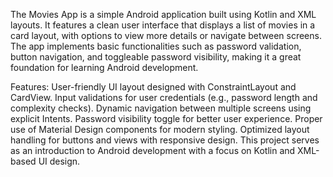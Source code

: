 The Movies App is a simple Android application built using Kotlin and XML layouts. It features a clean user interface that displays a list of movies in a card layout, with options to view more details or navigate between screens. The app implements basic functionalities such as password validation, button navigation, and toggleable password visibility, making it a great foundation for learning Android development.

Features:
User-friendly UI layout designed with ConstraintLayout and CardView.
Input validations for user credentials (e.g., password length and complexity checks).
Dynamic navigation between multiple screens using explicit Intents.
Password visibility toggle for better user experience.
Proper use of Material Design components for modern styling.
Optimized layout handling for buttons and views with responsive design.
This project serves as an introduction to Android development with a focus on Kotlin and XML-based UI design.

